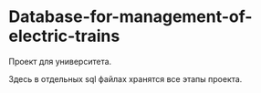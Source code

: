 # Database-for-management-of-electric-trains
Проект для университета.

Здесь в отдельных sql файлах хранятся все этапы проекта.
